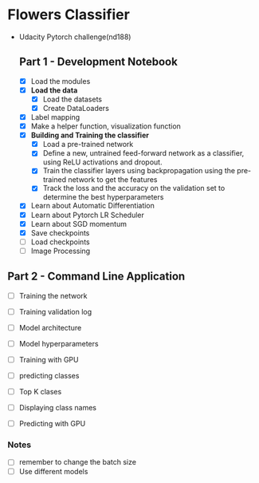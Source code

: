# Flowers Classifier

* Udacity Pytorch challenge(nd188)

  ## Part 1 - Development Notebook

  * [x] Load the modules
  * [x] **Load the data**
    - [x] Load the datasets
    - [x] Create DataLoaders
  * [x] Label mapping
  * [x] Make a helper function, visualization function
  * [x] **Building and Training the classifier**
    - [x] Load a pre-trained network
    - [x] Define a new, untrained feed-forward network as a classifier, using ReLU activations and dropout.
    - [x] Train the classifier layers using backpropagation using the pre-trained network to get the features
    - [x] Track the loss and the accuracy on the validation set to determine the best hyperparameters 
  * [x] Learn about Automatic Differentiation 
  * [x] Learn about Pytorch LR Scheduler
  * [x] Learn about SGD momentum 
  * [x] Save checkpoints
  * [ ] Load checkpoints
  * [ ] Image Processing

## Part 2 - Command Line Application

- [ ] Training the network
- [ ] Training validation log
- [ ] Model architecture
- [ ] Model hyperparameters
- [ ] Training with GPU
- [ ] predicting classes
- [ ] Top K clases
- [ ] Displaying class names
- [ ] Predicting with GPU







### Notes

- [ ] remember to change the batch size
- [ ] Use different models 